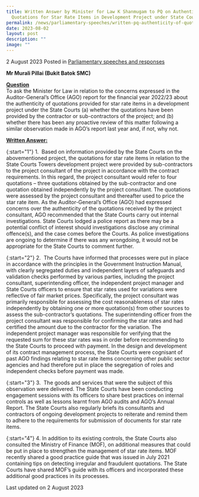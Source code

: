```yaml
---
title: Written Answer by Minister for Law K Shanmugam to PQ on Authenticity of
  Quotations for Star Rate Items in Development Project under State Courts
permalink: /news/parliamentary-speeches/written-pq-authenticity-of-quotations-star-rate-items/
date: 2023-08-02
layout: post
description: ""
image: ""
---
```

2 August 2023 Posted in [Parliamentary speeches and responses](/news/parliamentary-speeches) 

<b>Mr Murali Pillai (Bukit Batok SMC)</b>

<b><u>Question</u></b>
<br>To ask the Minister for Law in relation to the concerns expressed in the Auditor-General’s Office (AGO) report for the financial year 2022/23 about the authenticity of quotations provided for star rate items in a development project under the State Courts (a) whether the quotations have been provided by the contractor or sub-contractors of the project; and (b) whether there has been any proactive review of this matter following a similar observation made in AGO’s report last year and, if not, why not.

<b><u>Written Answer:</u></b>

{:start="1"}
1.&nbsp; Based on information provided by the State Courts on the abovementioned project, the quotations for star rate items in relation to the State Courts Towers development project were provided by sub-contractors to the project consultant of the project in accordance with the contract requirements. In this regard, the project consultant would refer to four quotations – three quotations obtained by the sub-contractor and one quotation obtained independently by the project consultant. The quotations were assessed by the project consultant and thereafter used to price the star rate item. As the Auditor-General’s Office (AGO) had expressed concerns over the authenticity of the quotations received by the project consultant, AGO recommended that the State Courts carry out internal investigations. State Courts lodged a police report as there may be a potential conflict of interest should investigations disclose any criminal offence(s), and the case comes before the Courts. As police investigations are ongoing to determine if there was any wrongdoing, it would not be appropriate for the State Courts to comment further.

{:start="2"}
2.&nbsp; The Courts have informed that processes were put in place in accordance with the principles in the Government Instruction Manual, with clearly segregated duties and independent layers of safeguards and validation checks performed by various parties, including the project consultant, superintending officer, the independent project manager and State Courts officers to ensure that star rates used for variations were reflective of fair market prices. Specifically, the project consultant was primarily responsible for assessing the cost reasonableness of star rates independently by obtaining one or more quotation(s) from other sources to assess the sub-contractor’s quotations. The superintending officer from the project consultant was responsible for confirming the star rates and had certified the amount due to the contractor for the variation. The independent project manager was responsible for verifying that the requested sum for these star rates was in order before recommending to the State Courts to proceed with payment. In the design and development of its contract management process, the State Courts were cognisant of past AGO findings relating to star rate items concerning other public sector agencies and had therefore put in place the segregation of roles and independent checks before payment was made.

{:start="3"}
3.&nbsp; The goods and services that were the subject of this observation were delivered. The State Courts have been conducting engagement sessions with its officers to share best practices on internal controls as well as lessons learnt from AGO audits and AGO’s Annual Report. The State Courts also regularly briefs its consultants and contractors of ongoing development projects to reiterate and remind them to adhere to the requirements for submission of documents for star rate items.

{:start="4"}
4. In addition to its existing controls, the State Courts also consulted the Ministry of Finance (MOF), on additional measures that could be put in place to strengthen the management of star rate items. MOF recently shared a good practice guide that was issued in July 2021 containing tips on detecting irregular and fraudulent quotations. The State Courts have shared MOF’s guide with its officers and incorporated these additional good practices in its processes.

<p class="right-side-updated">Last updated on 2 August 2023</p>
